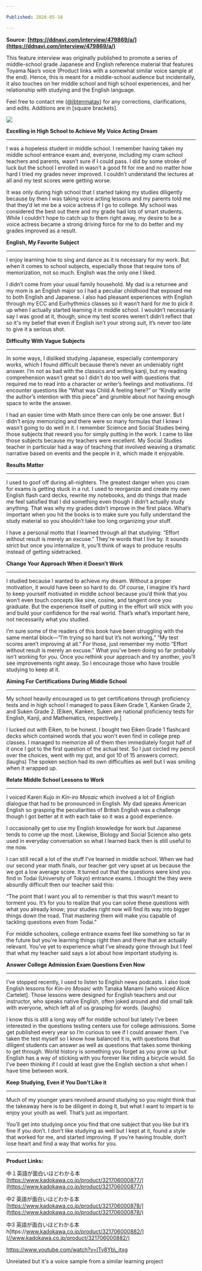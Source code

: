 ```yaml
---

Published: 2020-05-18

---
```


**Source: [https://ddnavi.com/interview/479869/a/](https://ddnavi.com/interview/479869/a/)**

This feature interview was originally published to promote a series of middle-school grade Japanese and English reference material that features Toyama Nao’s voice (Product links with a somewhat similar voice sample at the end). Hence, this is meant for a middle-school audience but incidentally, it also touches on her middle school and high school experiences, and her relationship with studying and the English language.

Feel free to contact me ([@jbtenmatay](https://twitter.com/jbtenmatay)) for any corrections, clarifications, and edits. Additions are in \[square brackets\].

![](/images/toyama.jpg)

**Excelling in High School to Achieve My Voice Acting Dream**

* * *

I was a hopeless student in middle school. I remember having taken my middle school entrance exam and, everyone, including my cram school teachers and parents, wasn’t sure if I could pass. I did by some stroke of luck but the school I enrolled in wasn’t a good fit for me and no matter how hard I tried my grades never improved. I couldn’t understand the lectures at all and my test scores were getting worse.

It was only during high school that I started taking my studies diligently because by then I was taking voice acting lessons and my parents told me that they’d let me be a voice actress if I go to college. My school was considered the best out there and my grade had lots of smart students. While I couldn’t hope to catch up to them right away, my desire to be a voice actress became a strong driving force for me to do better and my grades improved as a result.

**English, My Favorite Subject**

* * *

I enjoy learning how to sing and dance as it is necessary for my work. But when it comes to school subjects, especially those that require tons of memorization, not so much. English was the only one I liked.

I didn’t come from your usual family household. My dad is a returnee and my mom is an English major so I had a peculiar childhood that exposed me to both English and Japanese. I also had pleasant experiences with English through my ECC and Eurhythmics classes so it wasn’t hard for me to pick it up when I actually started learning it in middle school. I wouldn’t necessarily say I was good at it, though, since my test scores weren’t didn’t reflect that so it's my belief that even if English isn’t your strong suit, it’s never too late to give it a serious shot. 

**Difficulty With Vague Subjects**

* * *

In some ways, I disliked studying Japanese, especially contemporary works, which I found difficult because there’s never an undeniably right answer. I’m not as bad with the classics and writing kanji, but my reading comprehension wasn’t great so I didn’t do too well with questions that required me to read into a character or writer’s feelings and motivations. I’d encounter questions like “What was Child A feeling here?” or “Kindly write the author’s intention with this piece” and grumble about not having enough space to write the answer.

I had an easier time with Math since there can only be one answer. But I didn’t enjoy memorizing and there were so many formulas that I knew I wasn’t going to do well in it. I remember Science and Social Studies being those subjects that reward you for simply putting in the work. I came to like those subjects because my teachers were excellent. My Social Studies teacher in particular had a way of teaching that involved weaving a dramatic narrative based on events and the people in it, which made it enjoyable.  

**Results Matter**

* * *

I used to goof off during all-nighters. The greatest danger when you cram for exams is getting stuck in a rut. I used to reorganize and create my own English flash card decks, rewrite my notebooks, and do things that made me feel satisfied that I did something even though I didn’t actually study anything. That was why my grades didn’t improve in the first place. What’s important when you hit the books is to make sure you fully understand the study material so you shouldn’t take too long organizing your stuff.

I have a personal motto that I learned through all that studying: “Effort without result is merely an excuse.” They're words that I live by. It sounds strict but once you internalize it, you’ll think of ways to produce results instead of getting sidetracked. 

**Change Your Approach When it Doesn’t Work**

* * *

I studied because I wanted to achieve my dream. Without a proper motivation, it would have been so hard to do. Of course, I imagine it’s hard to keep yourself motivated in middle school because you’d think that you won’t even touch concepts like sine, cosine, and tangent once you graduate. But the experience itself of putting in the effort will stick with you and build your confidence for the real world. That’s what’s important here, not necessarily what you studied.

I’m sure some of the readers of this book have been struggling with the same mental block—”I’m trying so hard but it’s not working,” “My test scores aren’t improving at all.” For those, just remember my motto “Effort without result is merely an excuse.” What you’ve been doing so far probably isn’t working for you. Once you rethink your approach and try another, you’ll see improvements right away. So I encourage those who have trouble studying to keep at it.

**Aiming For Certifications During Middle School**

* * *

My school heavily encouraged us to get certifications through proficiency tests and in high school I managed to pass Eiken Grade 1, Kanken Grade 2, and Suken Grade 2. \[Eiken, Kanken, Suken are national proficiency tests for English, Kanji, and Mathematics, respectively.\]

I lucked out with Eiken, to be honest. I bought two Eiken Grade 1 flashcard decks which contained words that you won't even find in college prep classes. I managed to memorize all of them then immediately forgot half of it once I got to the first question of the actual test. So I just circled my pencil over the choices, went with my gut, and got 10 of 15 answers correct. (laughs) The spoken section had its own difficulties as well but I was smiling when it wrapped up. 

**Relate Middle School Lessons to Work**

* * *

I voiced Karen Kujo in _Kin-iro Mosaic_ which involved a lot of English dialogue that had to be pronounced in English. My dad speaks American English so grasping the peculiarities of British English was a challenge though I got better at it with each take so it was a good experience.

I occasionally get to use my English knowledge for work but Japanese tends to come up the most. Likewise, Biology and Social Science also gets used in everyday conversation so what I learned back then is still useful to me now. 

I can still recall a lot of the stuff I’ve learned in middle school. When we had our second year math finals, our teacher got very upset at us because the we got a low average score. It turned out that the questions were kind you find in Todai (University of Tokyo) entrance exams. I thought the they were absurdly difficult then our teacher said this:

“The point that I want you all to remember is that this wasn’t meant to torment you. It’s for you to realize that you can solve these questions with what you already know; your studies right now will find its way into bigger things down the road. That mastering them will make you capable of tackling questions even from Todai.” 

For middle schoolers, college entrance exams feel like something so far in the future but you're learning things right then and there that are actually relevant. You’ve yet to experience what I’ve already gone through but I feel that what my teacher said says a lot about how important studying is.

**Answer College Admission Exam Questions Even Now**

* * *

I’ve stopped recently, I used to listen to English news podcasts. I also took English lessons for _Kin-iro Mosaic_ with Tanaka Manami \[who voiced Alice Cartelet\]. Those lessons were designed for English teachers and our instructor, who speaks native English, often joked around and did small talk with everyone, which left all of us grasping for words. (laughs)

I know this is still a long way off for middle school but lately I’ve been interested in the questions testing centers use for college admissions. Some get published every year so I’m curious to see if I could answer them. I’ve taken the test myself so I know how balanced it is, with questions that diligent students can answer as well as questions that takes some thinking to get through. World history is something you forget as you grow up but English has a way of sticking with you forever like riding a bicycle would. So I’ve been thinking if I could at least give the English section a shot when I have time between work.

**Keep Studying, Even if You Don’t Like it**

* * *

Much of my younger years revolved around studying so you might think that the takeaway here is to be diligent in doing it, but what I want to impart is to enjoy your youth as well. That’s just as important.

You’ll get into studying once you find that one subject that you like but it’s fine if you don’t. I don’t like studying as well but I kept at it, found a style that worked for me, and started improving. If you’re having trouble, don’t lose heart and find a way that works for you.

* * *

**Product Links:**

中１英語が面白いほどわかる本   
[https://www.kadokawa.co.jp/product/321706000877/](https://www.kadokawa.co.jp/product/321706000877/)

中2 英語が面白いほどわかる本   
[https://www.kadokawa.co.jp/product/321706000878/](https://www.kadokawa.co.jp/product/321706000878/)

中3 英語が面白いほどわかる本   
h[ttps://www.kadokawa.co.jp/product/321706000882/](//www.kadokawa.co.jp/product/321706000882/)

https://www.youtube.com/watch?v=ITy8Yb\_jtxg

Unrelated but it's a voice sample from a similar learning project
